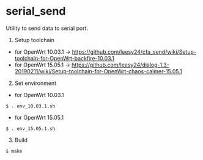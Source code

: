 # serial_send
Utility to send data to serial port.

1. Setup toolchain
* for OpenWrt 10.03.1
-> https://github.com/leesy24/cfa_send/wiki/Setup-toolchain-for-OpenWrt-backfire-10.03.1
* for OpenWrt 15.05.1
-> https://github.com/leesy24/dialog-1.3-20190211/wiki/Setup-toolchain-for-OpenWrt-chaos-calmer-15.05.1
2. Set environment
* for OpenWrt 10.03.1
```
$ . env_10.03.1.sh
```
* for OpenWrt 15.05.1
```
$ . env_15.05.1.sh
```
3. Build
```
$ make
```
